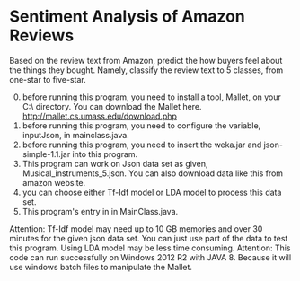 # Sentiment Analysis of Amazon Reviews
Based on the review text from Amazon, predict the how buyers feel about the things they bought.
Namely, classify the review text to 5 classes, from one-star to five-star.

0. before running this program, you need to install a tool, Mallet, on your C:\\ directory. You can download the Mallet here.
http://mallet.cs.umass.edu/download.php
1. before running this program, you need to configure the variable, inputJson, in mainclass.java. 
2. before running this program, you need to insert the weka.jar and json-simple-1.1.jar into this program. 
3. This program can work on Json data set as given, Musical_instruments_5.json. You can also download data like this from amazon website. 
4. you can choose either Tf-Idf model or LDA model to process this data set.
5. This program's entry in in MainClass.java.

Attention: Tf-Idf model may need up to 10 GB memories and over 30 minutes for the given json data set. You can just use part of the data to test this program. Using LDA model may be less time consuming. 
Attention: This code can run successfully on Windows 2012 R2 with JAVA 8. Because it will use windows batch files to manipulate the Mallet.
